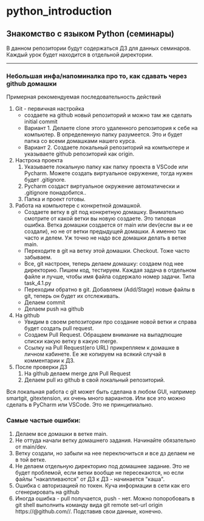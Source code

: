 # python_introduction

## Знакомство с языком Python (семинары)

В данном репозитории будут содержаться ДЗ для данных семинаров.  
Каждый урок будет находится в отдельной директории.

---

### Небольшая инфа/напоминалка про то, как сдавать через github домашки

Примерная рекомендуемая последовательность действий
1) Git - первичная настройка
   - создаете на github новый репозиторий и можно там же сделать initial commit
   - Вариант 1. Делаете clone этого удаленного репозитория к себе на компьютер. В определенную папку разумеется. Это и будет папка со всеми домашками нашего курса.
   - Вариант 2. Создаете локальный репозиторий на компьютере и указываете github репозиторий как origin.
2) Настрока проекта
   1) Указываете локальную папку как папку проекта в VSCode или Pycharm. Можете создать виртуальное окружение, тогда нужен будет .gitignore.
   2) Pycharm создаст виртуальное окружение автоматически и .gitignore понадобится..
   3) Папка и проект готовы.
3) Работа на компьютере с конкретной домашкой. 
   - Создаете ветку в git под конкретную домашку. Внимательно смотрите от какой ветки вы новую создаете. Это типовая ошибка. Ветка домашки создается от main или dev(если вы и ее создали), но не от ветки предыдущей домашки. А именно так часто и делем. Уж точно не надо все домашки делать в ветке main.
   - Переходите в git на ветку этой домашки. Checkout. Тоже часто забываем.
   - Все, git настроен, теперь делаем домашку: создаем под нее директорию. Пишем код, тестируем. Каждая задача в отдельном файле и лучше, чтобы имя файла содержало номер задачи. Типа task_4.1.py
   - Переходим обратно в git. Добавляем (Add/Stage) новые файлы в git, теперь он будет их отслеживать.
   - Делаем commit
   - Делаем push на github
4) На github
   - Увидим в своем репозитории про создание новой ветки и справа будет создать pull request.
   - Создаем Pull Request. Обращаем внимание на выпадпющие списки какую ветку в какую merge.
   - Ссылку на Pull Request(его URL) прикрепляем к домашке в личном кабинете. Ее же копируем на всякий случай в комментарии к ДЗ.
5) После проверки ДЗ
   1) На github делаем merge для Pull Request
   2) Делаем pull из github в свой локальный репозиторий.
    
Вся локальная работа с git может быть сделана в любом GUI, например smartgit, gitextension, их очень много вариантов. Или все это можно сделать в PyCharm или VSCode. Это не принципиально.

### Самые частые ошибки:
1) Делаем все домашки в ветке main.
2) Не оттуда начали ветку домашнего задания. Начинайте обязательно от main/dev.
3) Ветку создали, но забыли на нее переключиться и все дз делаем не в той ветке.
4) Не делаем отдельную директорию под домашнее задание. Это не будет проблемой, если ветки вообще не пересекаются, но если файлы "накапливаются" от ДЗ к ДЗ - начинается "каша".
5) Ошибка с авторизацией по токен. Куча информации в сети как его сгенерировать на github
6) Иногда ошибка - pull получается, push - нет. Можно попоробовать в git shell выполнить команду вида git remote set-url origin https://<token>@github.com/<username>/<repo>. Подставив свои данные, конечно.
